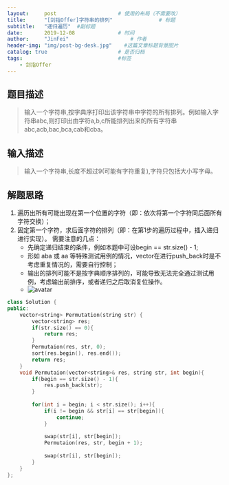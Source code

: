 ```yaml
---
layout:     post                    # 使用的布局（不需要改） 
title:      "[剑指Offer]字符串的排列"               # 标题  
subtitle:   "递归遍历"  #副标题 
date:       2019-12-08              # 时间 
author:     "JinFei"                    # 作者 
header-img: "img/post-bg-desk.jpg"    #这篇文章标题背景图片 
catalog: true                       # 是否归档 
tags:                               #标签     
    - 剑指Offer 
---
```


## 题目描述
> 输入一个字符串,按字典序打印出该字符串中字符的所有排列。例如输入字符串abc,则打印出由字符a,b,c所能排列出来的所有字符串abc,acb,bac,bca,cab和cba。


## 输入描述
>  输入一个字符串,长度不超过9(可能有字符重复),字符只包括大小写字母。

## 解题思路

1. 遍历出所有可能出现在第一个位置的字符（即：依次将第一个字符同后面所有字符交换）；
2. 固定第一个字符，求后面字符的排列（即：在第1步的遍历过程中，插入递归进行实现）。
需要注意的几点：
    - 先确定递归结束的条件，例如本题中可设begin == str.size() - 1; 
    - 形如 aba 或 aa 等特殊测试用例的情况，vector在进行push_back时是不考虑重复情况的，需要自行控制；
    - 输出的排列可能不是按字典顺序排列的，可能导致无法完全通过测试用例，考虑输出前排序，或者递归之后取消复位操作。
    - ![avatar](https://uploadfiles.nowcoder.com/images/20170705/7578108_1499250116235_8F032F665EBB2978C26C4051D5B89E90)


```C++
class Solution {
public:
    vector<string> Permutation(string str) {
        vector<string> res;
        if(str.size() == 0){
            return res;
        }
        Permutaion(res, str, 0);
        sort(res.begin(), res.end());
        return res;
    }
    void Permutaion(vector<string>& res, string str, int begin){
        if(begin == str.size() - 1){
            res.push_back(str);
        }
        
        for(int i = begin; i < str.size(); i++){
            if(i != begin && str[i] == str[begin]){
                continue;
            }
            
            swap(str[i], str[begin]);
            Permutaion(res, str, begin + 1);
            
            swap(str[i], str[begin]);
        }
    }
};
```

  